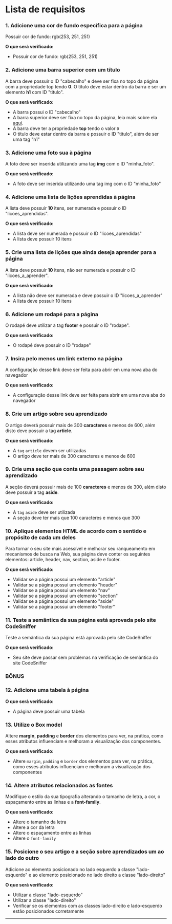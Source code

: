# Lista de requisitos

### 1. Adicione uma cor de fundo específica para a página

Possuir cor de fundo: rgb(253, 251, 251)

**O que será verificado:**

-   Possuir cor de fundo: rgb(253, 251, 251)

### 2. Adicione uma barra superior com um título

A barra deve possuir o ID "cabecalho" e deve ser fixa no topo da página com a propriedade top tendo **0**. O título deve estar dentro da barra e ser um elemento **h1** com ID "titulo".

**O que será verificado:**

-   A barra possui o ID "cabecalho"
-   A barra superior deve ser fixa no topo da página, leia mais sobre ela [aqui](https://www.w3schools.com/css/css_positioning.asp).
-   A barra deve ter a propriedade **top** tendo o valor `0`
-   O título deve estar dentro da barra e possuir o ID "titulo", além de ser uma tag "h1"

### 3. Adicione uma foto sua à página

A foto deve ser inserida utilizando uma tag **img** com o ID "minha_foto".

**O que será verificado:**

-   A foto deve ser inserida utilizando uma tag img com o ID "minha_foto"

### 4. Adicione uma lista de lições aprendidas à página

A lista deve possuir **10** itens, ser numerada e possuir o ID "licoes_aprendidas".

**O que será verificado:**

-   A lista deve ser numerada e possuir o ID "licoes_aprendidas"
-   A lista deve possuir 10 itens

### 5. Crie uma lista de lições que ainda deseja aprender para a página

A lista deve possuir **10** itens, não ser numerada e possuir o ID "licoes_a_aprender".

**O que será verificado:**

-   A lista não deve ser numerada e deve possuir o ID "licoes_a_aprender"
-   A lista deve possuir 10 itens

### 6. Adicione um rodapé para a página

O rodapé deve utilizar a tag **footer** e possuir o ID "rodape".

**O que será verificado:**

-   O rodapé deve possuir o ID "rodape"

### 7. Insira pelo menos um link externo na página

A configuração desse link deve ser feita para abrir em uma nova aba do navegador

**O que será verificado:**

-   A configuração desse link deve ser feita para abrir em uma nova aba do navegador

### 8. Crie um artigo sobre seu aprendizado

O artigo deverá possuir mais de 300 **caracteres** e menos de 600, além disto deve possuir a tag **article**.

**O que será verificado:**

-   A `tag` `article` devem ser utilizadas
-   O artigo deve ter mais de 300 caracteres e menos de 600

### 9. Crie uma seção que conta uma passagem sobre seu aprendizado

A seção deverá possuir mais de 100 **caracteres** e menos de 300, além disto deve possuir a tag **aside**.

**O que será verificado:**

-   A `tag` `aside` deve ser utilizada
-   A seção deve ter mais que 100 caracteres e menos que 300

### 10. Aplique elementos HTML de acordo com o sentido e propósito de cada um deles

Para tornar o seu site mais acessível e melhorar seu ranqueamento em mecanismos de busca na Web, sua página deve conter os seguintes elementos: article, header, nav, section, aside e footer.

**O que será verificado:**

-   Validar se a página possui um elemento "article"
-   Validar se a página possui um elemento "header"
-   Validar se a página possui um elemento "nav"
-   Validar se a página possui um elemento "section"
-   Validar se a página possui um elemento "aside"
-   Validar se a página possui um elemento "footer"

### 11. Teste a semântica da sua página está aprovada pelo site CodeSniffer

Teste a semântica da sua página está aprovada pelo site CodeSniffer

**O que será verificado:**

-   Seu site deve passar sem problemas na verificação de semântica do site CodeSniffer

### BÔNUS

### 12. Adicione uma tabela à página

**O que será verificado:**

-   A página deve possuir uma tabela

### 13. Utilize o Box model

Altere **margin**, **padding** e **border** dos elementos para ver, na prática, como esses atributos influenciam e melhoram a visualização dos componentes.

**O que será verificado:**

-   Altere `margin`, `padding` e `border` dos elementos para ver, na prática, como esses atributos influenciam e melhoram a visualização dos componentes

### 14. Altere atributos relacionados as fontes

Modifique o estilo da sua tipografia alterando o tamanho de letra, a cor, o espaçamento entre as linhas e a **font-family**.

**O que será verificado:**

-   Altere o tamanho da letra
-   Altere a cor da letra
-   Altere o espaçamento entre as linhas
-   Altere o `font-family`

### 15. Posicione o seu artigo e a seção sobre aprendizados um ao lado do outro

Adicione ao elemento posicionado no lado esquerdo a classe "lado-esquerdo" e ao elemento posicionado no lado direito a classe "lado-direito"

**O que será verificado:**

-   Utilizar a classe "lado-esquerdo"
-   Utilizar a classe "lado-direito"
-   Verificar se os elementos com as classes lado-direito e lado-esquerdo estão posicionados corretamente

---

